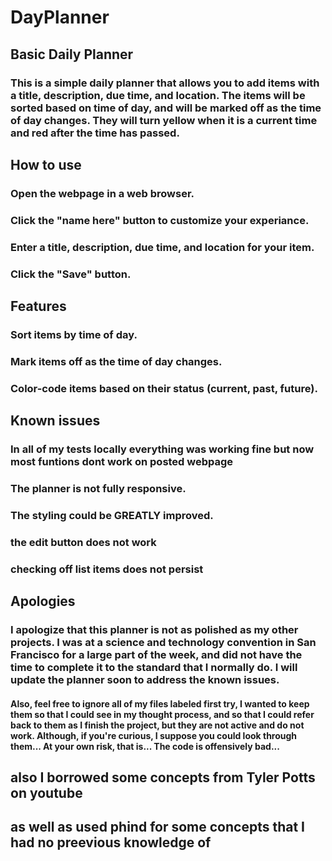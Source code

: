 # DayPlanner

## Basic Daily Planner
### This is a simple daily planner that allows you to add items with a title, description, due time, and location. The items will be sorted based on time of day, and will be marked off as the time of day changes. They will turn yellow when it is a current time and red after the time has passed.

## How to use
### Open the webpage in a web browser.
### Click the "name here" button to customize your experiance.
### Enter a title, description, due time, and location for your item.
### Click the "Save" button.

## Features
### Sort items by time of day.
### Mark items off as the time of day changes.
### Color-code items based on their status (current, past, future).

## Known issues
### In all of my tests locally everything was working fine but now most funtions dont work on posted webpage
### The planner is not fully responsive.
### The styling could be GREATLY improved.
### the edit button does not work
### checking off list items does not persist

## Apologies
### I apologize that this planner is not as polished as my other projects. I was at a science and technology convention in San Francisco for a large part of the week, and did not have the time to complete it to the standard that I normally do. I will update the planner soon to address the known issues.

#### Also, feel free to ignore all of my files labeled first try, I wanted to keep them so that I could see in my thought process, and so that I could refer back to them as I finish the project, but they are not active and do not work. Although, if you're curious, I suppose you could look through them... At your own risk, that is... The code is offensively bad...

## also I borrowed some concepts from Tyler Potts on youtube
## as well as used phind for some concepts that I had no preevious knowledge of 